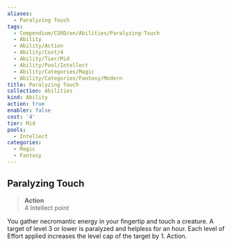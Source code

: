 ```yaml
---
aliases:
  - Paralyzing Touch
tags:
  - Compendium/CSRD/en/Abilities/Paralyzing-Touch
  - Ability
  - Ability/Action
  - Ability/Cost/4
  - Ability/Tier/Mid
  - Ability/Pool/Intellect
  - Ability/Categories/Magic
  - Ability/Categories/Fantasy/Modern
title: Paralyzing Touch
collection: Abilities
kind: Ability
action: true
enabler: false
cost: '4'
tier: Mid
pools:
  - Intellect
categories:
  - Magic
  - Fantasy
---
```

## Paralyzing Touch
>**Action**  
>4 Intellect point

You gather necromantic energy in your fingertip and touch a creature. A target of level 3 or lower is paralyzed and helpless for an hour. Each level of Effort applied increases the level cap of the target by 1. Action. 







